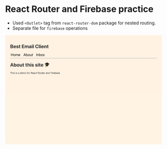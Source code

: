 # React Router and Firebase practice

- Used `<Outlet>` tag from `react-router-dom` package for nested routing.
- Separate file for `firebase` operations

![](./screenshot.png)